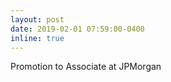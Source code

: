 ```yaml
---
layout: post
date: 2019-02-01 07:59:00-0400
inline: true
---
```


Promotion to Associate at JPMorgan

